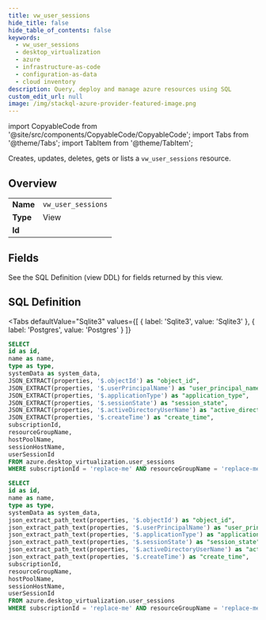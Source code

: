 ```yaml
--- 
title: vw_user_sessions
hide_title: false
hide_table_of_contents: false
keywords:
  - vw_user_sessions
  - desktop_virtualization
  - azure
  - infrastructure-as-code
  - configuration-as-data
  - cloud inventory
description: Query, deploy and manage azure resources using SQL
custom_edit_url: null
image: /img/stackql-azure-provider-featured-image.png
---
```


import CopyableCode from '@site/src/components/CopyableCode/CopyableCode';
import Tabs from '@theme/Tabs';
import TabItem from '@theme/TabItem';

Creates, updates, deletes, gets or lists a <code>vw_user_sessions</code> resource.

## Overview
<table><tbody>
<tr><td><b>Name</b></td><td><code>vw_user_sessions</code></td></tr>
<tr><td><b>Type</b></td><td>View</td></tr>
<tr><td><b>Id</b></td><td><CopyableCode code="azure.desktop_virtualization.vw_user_sessions" /></td></tr>
</tbody></table>

## Fields

See the SQL Definition (view DDL) for fields returned by this view.

## SQL Definition

<Tabs
defaultValue="Sqlite3"
values={[
{ label: 'Sqlite3', value: 'Sqlite3' },
{ label: 'Postgres', value: 'Postgres' }
]}
>
<TabItem value="Sqlite3">

```sql
SELECT
id as id,
name as name,
type as type,
systemData as system_data,
JSON_EXTRACT(properties, '$.objectId') as "object_id",
JSON_EXTRACT(properties, '$.userPrincipalName') as "user_principal_name",
JSON_EXTRACT(properties, '$.applicationType') as "application_type",
JSON_EXTRACT(properties, '$.sessionState') as "session_state",
JSON_EXTRACT(properties, '$.activeDirectoryUserName') as "active_directory_user_name",
JSON_EXTRACT(properties, '$.createTime') as "create_time",
subscriptionId,
resourceGroupName,
hostPoolName,
sessionHostName,
userSessionId
FROM azure.desktop_virtualization.user_sessions
WHERE subscriptionId = 'replace-me' AND resourceGroupName = 'replace-me' AND hostPoolName = 'replace-me';
```

</TabItem>
<TabItem value="Postgres">

```sql
SELECT
id as id,
name as name,
type as type,
systemData as system_data,
json_extract_path_text(properties, '$.objectId') as "object_id",
json_extract_path_text(properties, '$.userPrincipalName') as "user_principal_name",
json_extract_path_text(properties, '$.applicationType') as "application_type",
json_extract_path_text(properties, '$.sessionState') as "session_state",
json_extract_path_text(properties, '$.activeDirectoryUserName') as "active_directory_user_name",
json_extract_path_text(properties, '$.createTime') as "create_time",
subscriptionId,
resourceGroupName,
hostPoolName,
sessionHostName,
userSessionId
FROM azure.desktop_virtualization.user_sessions
WHERE subscriptionId = 'replace-me' AND resourceGroupName = 'replace-me' AND hostPoolName = 'replace-me';
```

</TabItem>
</Tabs>
